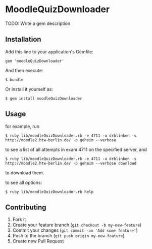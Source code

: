 # MoodleQuizDownloader

TODO: Write a gem description

## Installation

Add this line to your application's Gemfile:

    gem 'moodleQuizDownloader'

And then execute:

    $ bundle

Or install it yourself as:

    $ gem install moodleQuizDownloader

## Usage

for example, run

    $ ruby lib/moodleQuizDownloader.rb -e 4711 -u drblinken -s http://moodle2.htw-berlin.de/ -p geheim --verbose

to see a list of all attempts in exam 4711 on the specified server,
and

    $ ruby lib/moodleQuizDownloader.rb -e 4711 -u drblinken -s http://moodle2.htw-berlin.de/ -p geheim --verbose download

to download them.

to see all options:

    $ ruby lib/moodleQuizDownloader.rb help

## Contributing

1. Fork it
2. Create your feature branch (`git checkout -b my-new-feature`)
3. Commit your changes (`git commit -am 'Add some feature'`)
4. Push to the branch (`git push origin my-new-feature`)
5. Create new Pull Request
